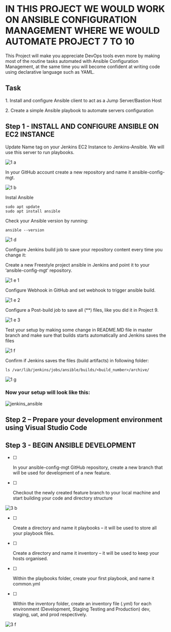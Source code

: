 <h1> IN THIS PROJECT WE WOULD WORK ON ANSIBLE CONFIGURATION MANAGEMENT WHERE WE WOULD AUTOMATE PROJECT 7 TO 10</h1>

<p>This Project will make you appreciate DevOps tools even more by making most of the routine tasks automated with Ansible Configuration Management, at the same time you will become confident at writing code using declarative language such as YAML.</p>

<h2>Task</h2>

<p>1. Install and configure Ansible client to act as a Jump Server/Bastion Host</p>

<p>2. Create a simple Ansible playbook to automate servers configuration</p>

<h2>Step 1 - INSTALL AND CONFIGURE ANSIBLE ON EC2 INSTANCE</h2>

<p>Update Name tag on your Jenkins EC2 Instance to Jenkins-Ansible. We will use this server to run playbooks.</p>

![1 a](https://user-images.githubusercontent.com/10243139/129177492-35ccbd24-f6df-4faa-b3a5-a4a4927c0ba5.jpg)

<p>In your GitHub account create a new repository and name it ansible-config-mgt.</p>

![1 b](https://user-images.githubusercontent.com/10243139/129177602-46744844-5717-4b84-93d0-fced92f739fa.jpg)

<p>Instal Ansible</p>

    sudo apt update
    sudo apt install ansible
    
<p>Check your Ansible version by running:</p>
	
    ansible --version
    
![1 d](https://user-images.githubusercontent.com/10243139/129177777-b0c6233d-38a6-45ef-a1d9-a3351a44202e.jpg)

<p>Configure Jenkins build job to save your repository content every time you change it:</p>

<p>Create a new Freestyle project ansible in Jenkins and point it to your ‘ansible-config-mgt’ repository.</p>

![1 e 1](https://user-images.githubusercontent.com/10243139/129178445-c94b8122-3161-44e3-952e-b852d2f978af.jpg)

<p>Configure Webhook in GitHub and set webhook to trigger ansible build.</p>

![1 e 2](https://user-images.githubusercontent.com/10243139/129178503-e4fad420-bade-4194-a27e-895dc2388b36.jpg)

<p>Configure a Post-build job to save all (**) files, like you did it in Project 9.</p>

![1 e 3](https://user-images.githubusercontent.com/10243139/129178576-42a85909-cebb-4f06-a8e2-dad558a2a8f9.jpg)

<p>Test your setup by making some change in README.MD file in master branch and make sure that builds starts automatically and Jenkins saves the files</p>

![1 f](https://user-images.githubusercontent.com/10243139/129178633-26f859c3-af4e-4f53-86e4-3dc3cd38f412.jpg)

<p>Confirm if Jenkins saves the files (build artifacts) in following folder:</p>

	ls /var/lib/jenkins/jobs/ansible/builds/<build_number>/archive/
  
![1 g](https://user-images.githubusercontent.com/10243139/129178725-8bcf12bf-7930-49db-86d5-32fbe31e9c05.jpg)

<h3>Now your setup will look like this:</h3>

![jenkins_ansible](https://user-images.githubusercontent.com/10243139/129178933-eb1f3ac2-e704-41c7-9731-6d0d95cbdfaa.png)

<h2>Step 2 – Prepare your development environment using Visual Studio Code</h2>

<h2>Step 3 - BEGIN ANSIBLE DEVELOPMENT</h2>

- [ ] <p>In your ansible-config-mgt GitHub repository, create a new branch that will be used for development of a new feature.</p>

- [ ] <p>Checkout the newly created feature branch to your local machine and start building your code and directory structure</p>

![3 b](https://user-images.githubusercontent.com/10243139/129180304-7e78178c-bfa1-4c65-8802-a48e9beb3b8d.jpg)

- [ ] <p>Create a directory and name it playbooks – it will be used to store all your playbook files.</p>

- [ ] <p>Create a directory and name it inventory – it will be used to keep your hosts organised.</p>

- [ ] <p>Within the playbooks folder, create your first playbook, and name it common.yml<p>
  
- [ ] <p>Within the inventory folder, create an inventory file (.yml) for each environment (Development, Staging Testing and Production) dev, staging, uat, and prod respectively.</p>

![3 f](https://user-images.githubusercontent.com/10243139/129180519-8fedea0c-de53-4d10-850e-a75d914c88d3.jpg)




